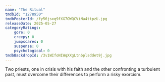 ```yaml
---
name: "The Ritual"
tmdbId: "1278950"
tmdbPosterId: /fy56jsxq9fXG7OWQCViNa4ttpzU.jpg
releaseDate: 2025-05-27
categoryRatings:
    gore: 0
    creepy: 0
    jumpscares: 0
    suspense: 0
    psychological: 0
tmdbBackdropId: /3v1WIfoNIWqXXgLtnbplsddet9j.jpg
---
```

Two priests, one in crisis with his faith and the other confronting a turbulent past, must overcome their differences to perform a risky exorcism.
